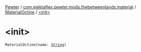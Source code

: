 [Pewter](../../index.md) / [com.ejektaflex.pewter.mods.thebetweenlands.material](../index.md) / [MaterialOctine](index.md) / [&lt;init&gt;](./-init-.md)

# &lt;init&gt;

`MaterialOctine(name: `[`String`](https://kotlinlang.org/api/latest/jvm/stdlib/kotlin/-string/index.html)`)`